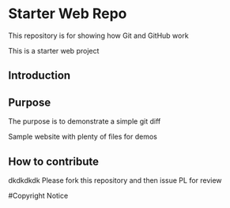 # Starter Web Repo

This repository is for showing how Git and GitHub work

This is a starter web project


## Introduction


## Purpose

The purpose is to demonstrate a simple git diff

Sample website with plenty of files for demos

## How to contribute
dkdkdkdk
Please fork this repository and then issue PL for review

#Copyright Notice
